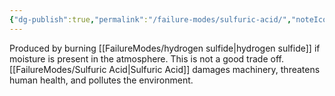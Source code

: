 ```yaml
---
{"dg-publish":true,"permalink":"/failure-modes/sulfuric-acid/","noteIcon":"","created":"2025-01-10T15:33:20.201-06:00"}
---
```


Produced by burning [[FailureModes/hydrogen sulfide\|hydrogen sulfide]] if moisture is present in the atmosphere. This is not a good trade off. [[FailureModes/Sulfuric Acid\|Sulfuric Acid]] damages machinery, threatens human health, and pollutes the environment.